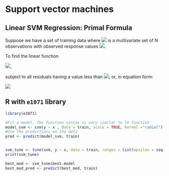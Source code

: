 # Support vector machines

## Linear SVM Regression: Primal Formula
Suppose we have a set of training data where <img src="http://latex.codecogs.com/gif.latex?x_n" border="0"/> is a multivariate set of N observations with observed response values <img src="http://latex.codecogs.com/gif.latex?y_n" border="0"/>.

To find the linear function

<img src="http://latex.codecogs.com/gif.latex?f(x)=x'\beta+b" border="0"/>,

subject to all residuals having a value less than <img src="http://latex.codecogs.com/gif.latex?\epsilon" border="0"/>; or, in equation form:

<img src="http://latex.codecogs.com/gif.latex?\forall n: |y_n-(x_n'\beta+b)|\leq \epsilon." border="0"/>







## R with `e1071` library
```R
library(e1071)

#Fit a model. The function syntax is very similar to lm function
model_svm <- svm(y ~ x , data = train, scale = TRUE, kernel ="radial")
#Use the predictions on the data
pred <- predict(model_svm, train)


svm_tune <- tune(svm, y ~ x, data = train, ranges = list(epsilon = seq(0,1,0.01), cost = 2^(2:9)))
print(svm_tune)

best_mod <- svm_tune$best.model
best_mod_pred <- predict(best_mod, train)

```
